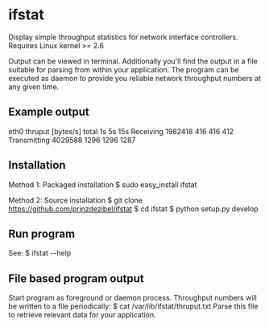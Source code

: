 ifstat
======

Display simple throughput statistics for network interface controllers. Requires Linux kernel >= 2.6


Output can be viewed in terminal. Additionally you'll find the output in a file suitable for parsing 
from within your application. The program can be executed as daemon to provide you reliable network 
throughput numbers at any given time.



Example output
--------------

eth0 thruput [bytes/s]                      total               1s               5s              15s 
Receiving                                 1982418              416              416              412 
Transmitting                              4029588             1296             1296             1287




Installation
------------

Method 1: Packaged installation
    $ sudo easy_install ifstat

Method 2: Source installation
    $ git clone https://github.com/prinzdezibel/ifstat
    $ cd ifstat
    $ python setup.py develop
     

Run program
-----------
See:
    $ ifstat --help


File based program output
-------------------------
Start program as foreground or daemon process. Throughput numbers will be written to a file periodically:
    $ cat /var/lib/ifstat/thruput.txt
Parse this file to retrieve relevant data for your application.
